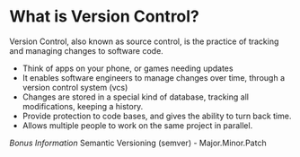 # What is Version Control?

Version Control, also known as source control, is the practice of tracking and managing changes to software code. 

* Think of apps on your phone, or games needing updates
* It enables software engineers to manage changes over time, through a version control system (vcs)
* Changes are stored in a special kind of database, tracking all modifications, keeping a history.
* Provide protection to code bases, and gives the ability to turn back time. 
* Allows multiple people to work on the same project in parallel. 

*Bonus Information* Semantic Versioning (semver) - Major.Minor.Patch  
